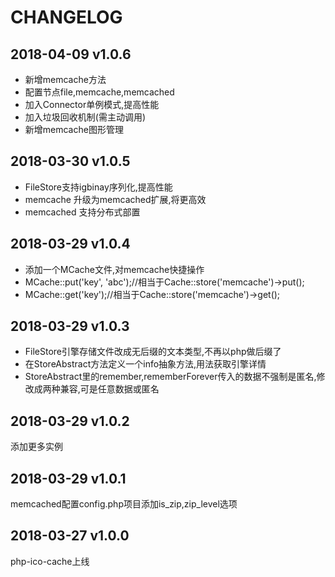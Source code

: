 CHANGELOG
=========

2018-04-09 v1.0.6
------------------
- 新增memcache方法
- 配置节点file,memcache,memcached
- 加入Connector单例模式,提高性能
- 加入垃圾回收机制(需主动调用)
- 新增memcache图形管理

2018-03-30 v1.0.5
------------------
- FileStore支持igbinay序列化,提高性能
- memcache 升级为memcached扩展,将更高效
- memcached 支持分布式部置

2018-03-29 v1.0.4
------------------
- 添加一个MCache文件,对memcache快捷操作
- MCache::put('key', 'abc');//相当于Cache::store('memcache')->put();
- MCache::get('key');//相当于Cache::store('memcache')->get();

2018-03-29 v1.0.3
------------------
- FileStore引擎存储文件改成无后缀的文本类型,不再以php做后缀了
- 在StoreAbstract方法定义一个info抽象方法,用法获取引擎详情
- StoreAbstract里的remember,rememberForever传入的数据不强制是匿名,修改成两种兼容,可是任意数据或匿名

2018-03-29 v1.0.2
------------------
添加更多实例

2018-03-29 v1.0.1
------------------
memcached配置config.php项目添加is_zip,zip_level选项

2018-03-27 v1.0.0
------------------
php-ico-cache上线